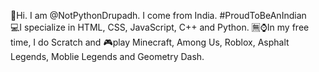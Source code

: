 👋Hi. I am @NotPythonDrupadh.
I come from India. #ProudToBeAnIndian <br>
💻I specialize in HTML, CSS, JavaScript, C++ and Python.
🈚⌚In my free time, I do Scratch and
🎮play Minecraft, Among Us, Roblox, Asphalt Legends, Moblie Legends and Geometry Dash.
